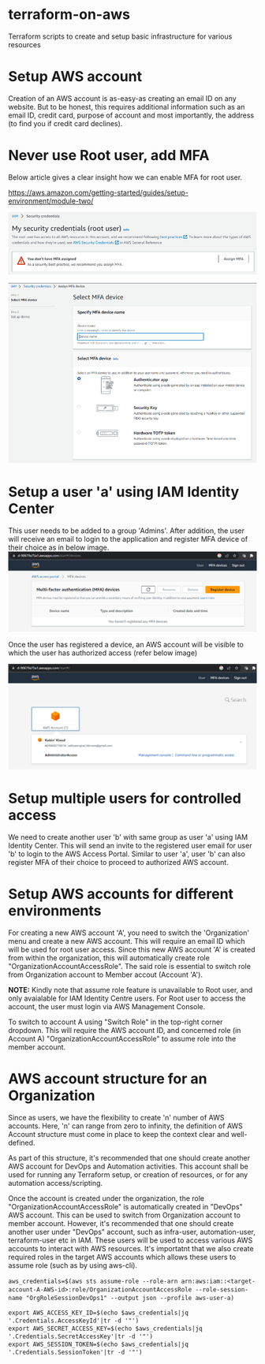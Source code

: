 # terraform-on-aws
Terraform scripts to create and setup basic infrastructure for various resources

# Setup AWS account

Creation of an AWS account is as-easy-as creating an email ID on any website. But to be honest, this requires additional information such as an email ID, credit card, purpose of account and most importantly, the address (to find you if credit card declines). 

# Never use Root user, add MFA
Below article gives a clear insight how we can enable MFA for root user. 

https://aws.amazon.com/getting-started/guides/setup-environment/module-two/

![MFA not assigned](images/mfa-before.png)

![Add MFA device](images/mfa-select.png)

# Setup a user 'a' using IAM Identity Center

This user needs to be added to a group 'Admins'. After addition, the user will receive an email to login to the application and register MFA device of their choice as in below image.
![SSO Login screen, before registering MFA](images/mfa-register.png)

Once the user has registered a device, an AWS account will be visible to which the user has authorized access (refer below image)

![AWS account to which user 'a' is authorized access](images/mfa-after.png)

# Setup multiple users for controlled access

We need to create another user 'b' with same group as user 'a' using IAM Identity Center. This will send an invite to the registered user email for user 'b' to login to the AWS Access Portal. Similar to user 'a', user 'b' can also register MFA of their choice to proceed to authorized AWS account.

# Setup AWS accounts for different environments

For creating a new AWS account 'A', you need to switch the 'Organization' menu and create a new AWS account. This will require an email ID which will be used for root user access. Since this new AWS account 'A' is created from within the organization, this will automatically create role "OrganizationAccountAccessRole". The said role is essential to switch role from Organization account to Member accout (Account 'A'). 


**NOTE:** Kindly note that assume role feature is unavailable to Root user, and only avaialable for IAM Identity Centre users. For Root user to access the account, the user must login via AWS Management Console.

To switch to account A using "Switch Role" in the top-right corner dropdown. This will require the AWS account ID, and concerned role (in Account A) "OrganizationAccountAccessRole" to assume role into the member account. 

# AWS account structure for an Organization

Since as users, we have the flexibility to create 'n' number of AWS accounts. Here, 'n' can range from zero to infinity, the definition of AWS Account structure must come in place to keep the context clear and well-defined. 

As part of this structure, it's recommended that one should create another AWS account for DevOps and Automation activities. This account shall be used for running any Terraform setup, or creation of resources, or for any automation access/scripting. 

Once the account is created under the organization, the role "OrganizationAccountAccessRole" is automatically created in "DevOps" AWS account. This can be used to switch from Organization account to member account. However, it's recommended that one should create another user under "DevOps" account, such as infra-user, automation-user, terraform-user etc in IAM. These users will be used to access various AWS accounts to interact with AWS resources. It's importatnt that we also create required roles in the target AWS accounts which allows these users to assume role (such as by using aws-cli).

`aws_credentials=$(aws sts assume-role --role-arn arn:aws:iam::<target-account-A-AWS-id>:role/OrganizationAccountAccessRole --role-session-name "OrgRoleSessionDevOps1" --output json --profile aws-user-a)`

```
export AWS_ACCESS_KEY_ID=$(echo $aws_credentials|jq '.Credentials.AccessKeyId'|tr -d '"')
export AWS_SECRET_ACCESS_KEY=$(echo $aws_credentials|jq '.Credentials.SecretAccessKey'|tr -d '"')
export AWS_SESSION_TOKEN=$(echo $aws_credentials|jq '.Credentials.SessionToken'|tr -d '"')
```